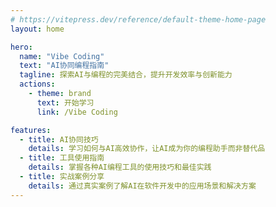 ```yaml
---
# https://vitepress.dev/reference/default-theme-home-page
layout: home

hero:
  name: "Vibe Coding"
  text: "AI协同编程指南"
  tagline: 探索AI与编程的完美结合，提升开发效率与创新能力
  actions:
    - theme: brand
      text: 开始学习
      link: /Vibe Coding

features:
  - title: AI协同技巧
    details: 学习如何与AI高效协作，让AI成为你的编程助手而非替代品
  - title: 工具使用指南
    details: 掌握各种AI编程工具的使用技巧和最佳实践
  - title: 实战案例分享
    details: 通过真实案例了解AI在软件开发中的应用场景和解决方案
---
```


